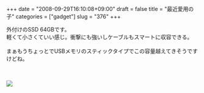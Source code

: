 +++
date = "2008-09-29T16:10:08+09:00"
draft = false
title = "最近愛用の子"
categories = ["gadget"]
slug = "376"
+++

外付けのSSD 64GBです。<br />
軽くて小さくていい感じ。衝撃にも強いしケーブルもスマートに収容できる。<br />
<br />
まぁもうちょっとでUSBメモリのスティックタイプでこの容量越えてきそうですけどね。<br />
<br />
<br />

<p>
<a rel="lightbox" href="http://keruru.net/images/48e07f509121f-080929-151129.jpg" alt="moblog images"><img src="http://keruru.net/images/48e07f509121f-thumb_080929-151129.jpg" border="0" /></a>
</p>

